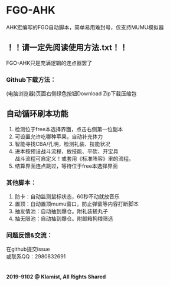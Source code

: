 # FGO-AHK
AHK宏编写的FGO自动脚本，简单易用难封号，仅支持MUMU模拟器<br>
## ！！请一定先阅读使用方法.txt！！
FGO-AHK只是充满逻辑的连点器罢了<br>
### Github下载方法：<br>
(电脑浏览器)页面右侧绿色按钮Download Zip下载压缩包<br>
## 自动循环刷本功能
1. 检测位于free本选择界面，点击右侧第一位副本<br>
2. 可设置允许吃哪种苹果，自动补充体力<br>
3. 智能寻找CBA/孔明，检测礼装、技能状况<br>
4. 进本按预设战斗流程，放技能、平砍、开宝具<br>战斗流程可自定义！或套用《标准阵容》里的流程。
5. 结算界面连点跳过，等待位于free本选择界面<br>
### 其他脚本：
1. 防卡：自动监测鼠标状态，60秒不动就放音乐<br>
2. 置顶：自动置顶mumu窗口，防止弹窗等内容打断脚本<br>
3. 抽友情池：自动抽到爆仓。附礼装搓丸子<br>
4. 抽无限池：自动抽到爆仓。附邮箱狗粮筛选<br>
### 问题反馈&交流：
在github提交issue<br>
或联系QQ：2980832691<br>
<br>
#### 2019-9102 @ Klamist, All Rights Shared
